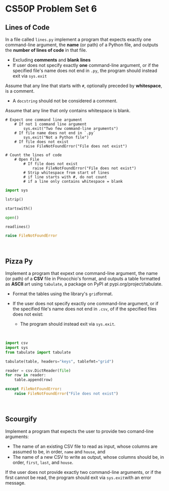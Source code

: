 # CS50P Problem Set 6

## Lines of Code
In a file called `lines.py` implement a program that expects exactly one command-line argument, the **name** (or path) of a Python file, and outputs the **number of lines of code** in that file.
- Excluding **comments** and **blank lines**
- If user does not specify exactly **one** command-line argument, or if the specified file's name does not end in `.py`, the program should instead exit via `sys.exit`

Assume that any line that starts with `#`, optionally preceded by **whitespace**, is a comment.
- A `docstring` should not be considered a comment.

Assume that any line that only contains whitespace is blank.
<br>

```
# Expect one command line argument
    # If not 1 command line argument
        sys.exit("Two few command-line arguments")
    # If file name does not end in `.py`
        sys.exit("Not a Python file")
    # If file does not exist
        raise FileNotFoundError("File does not exist")
```
```
# Count the lines of code
    # Open File
        # If file does not exist
            raise FileNotFoundError("File does not exist")
        # Strip whitespace from start of lines
        # if line starts with #, do not count
        # if a line only contains whitespace = blank
```
```py
import sys
```
```py
lstrip()
```
```py
startswith()
```
```py
open()
```
```py
readlines()
```
```py
raise FileNotFoundError
```
<br>

## Pizza Py
Implement a program that expext one command-line argument, the name (or path) of a **CSV** file in Pinocchio's format, and outputs a table formatted as **ASCII** art using `tabulate`, a package on PyPI at pypi.org/project/tabulate.

- Format the tables using the library's `grid`format. 

- If the user does not specify exactly one command-line argument, or if the specified file's name does not end in `.csv`, of if the specified files does not exist:
    - The program should instead exit via `sys.exit`.

<br>

```py
import csv
import sys
from tabulate import tabulate
```
```py
tabulate(table, headers="keys", tablefmt="grid")
```
```py
reader = csv.DictReader(file)
for row in reader:
    table.append(row)
```
```py
except FileNotFoundError:
    raise FileNotFoundError("File does not exist")
```
<br>

## Scourgify
Implement a program that expects the user to provide two comand-line arguments:
- The name of an existing CSV file to read as input, whose columns are assumed to be, in order, `name` and `house`, and
- The name of a new CSV to write as output, whose columns should be, in order, `first`, `last`, and `house`.

If the user does not provide exactly two command-line arguments, or if the first cannot be read, the program should exit via `sys.exit`with an error message.

